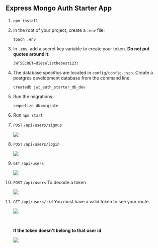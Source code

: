 ## Express Mongo Auth Starter App

1. `npm install`
1. In the root of your project, create a `.env` file:

    ```
    touch .env
    ```

1. In `.env`, add a secret key variable to create your token. **Do not put quotes around it**:

    ```
    JWTSECRET=dieselisthebest123!
    ```

1. The database specifics are located in `config/config.json`. Create a postgres development database from the command line:

    ```
    createdb jwt_auth_starter_db_dev
    ```

1. Run the migrations:

    ```
    sequelize db:migrate
    ```

1. Run `npm start`

1. `POST` `/api/users/signup`

    ![](https://i.imgur.com/ekEuT0z.png)

1. `POST` `/api/users/login`

    ![](https://i.imgur.com/fue8r6q.png)

1. `GET` `/api/users`

    ![](https://i.imgur.com/fue8r6q.png)

1. `POST` `/api/users` To decode a token

    ![](https://i.imgur.com/VsOEjhu.png)

1. `GET` `/api/users/:id` You must have a valid token to see your route.

    ![](https://i.imgur.com/Ysh6Oj4.png)

    <br>

    **If the token doesn't belong to that user id**

    ![](https://i.imgur.com/Ysh6Oj4.png)
